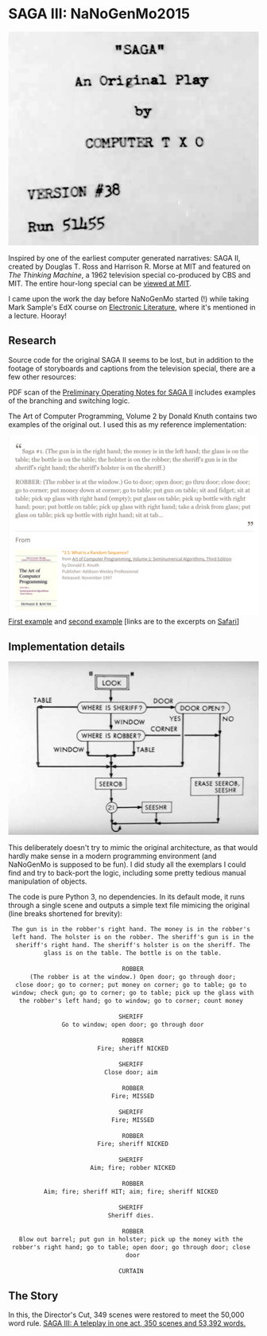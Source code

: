 SAGA III: NaNoGenMo2015
=======================

![Page](images/saga-title.png)

Inspired by one of the earliest computer generated narratives: SAGA II, created by
Douglas T. Ross and Harrison R. Morse at MIT and featured on _The Thinking Machine_,
a 1962 television special co-produced by CBS and MIT. The entire hour-long
special can be <a href="http://video.mit.edu/watch/the-thinking-machine-1961-mit-centennial-film-6712/">viewed at MIT</a>.

I came upon the work the day before NaNoGenMo started (!) while taking Mark Sample's EdX course on <a href="https://www.edx.org/course/electronic-literature-davidsonx-d004x">Electronic Literature</a>, where it's mentioned in a lecture. Hooray!

Research
--------------

Source code for the original SAGA II seems to be lost, but in addition to the
footage of storyboards and captions from the television special, there are a few
other resources:

PDF scan of the <a href="http://bitsavers.trailing-edge.com/pdf/mit/tx-0/memos/Morse_SAGAII_Oct60.pdf">Preliminary Operating Notes for SAGA II</a>
includes examples of the branching and switching logic.

The Art of Computer Programming, Volume 2 by Donald Knuth contains two examples of
the original out. I used this as my reference implementation:

![Page](images/knuth-quote.png)
<a href="https://www.safaribooksonline.com/a/art-of-computer/514751/">First example</a> and <a href="https://www.safaribooksonline.com/a/art-of-computer/514752/">second example</a> [links are to the excerpts on <a href="https://www.safaribooksonline.com/">Safari</a>]

Implementation details
----------------

![Page](images/look-detail.png)

This deliberately doesn't try to mimic the original architecture, as that
would hardly make sense in a modern programming environment (and NaNoGenMo
is supposed to be fun). I did study all the exemplars I could find and
try to back-port the logic, including some pretty tedious manual
manipulation of objects.

The code is pure Python 3, no dependencies. In its default mode, it runs
through a single scene and outputs a simple text file mimicing the original
(line breaks shortened for brevity):

```
 The gun is in the robber's right hand. The money is in the robber's
 left hand. The holster is on the robber. The sheriff's gun is in the
  sheriff's right hand. The sheriff's holster is on the sheriff. The
          glass is on the table. The bottle is on the table.

                                ROBBER
      (The robber is at the window.) Open door; go through door;
  close door; go to corner; put money on corner; go to table; go to
 window; check gun; go to corner; go to table; pick up the glass with
   the robber's left hand; go to window; go to corner; count money

                               SHERIFF
               Go to window; open door; go through door

                                ROBBER
                         Fire; sheriff NICKED

                               SHERIFF
                           Close door; aim

                                ROBBER
                             Fire; MISSED

                               SHERIFF
                             Fire; MISSED

                                ROBBER
                         Fire; sheriff NICKED

                               SHERIFF
                       Aim; fire; robber NICKED

                                ROBBER
          Aim; fire; sheriff HIT; aim; fire; sheriff NICKED

                               SHERIFF
                            Sheriff dies.

                                ROBBER
   Blow out barrel; put gun in holster; pick up the money with the
 robber's right hand; go to table; open door; go through door; close
                                 door

                               CURTAIN
```

The Story
---------

In this, the Director's Cut, 349 scenes were restored to meet the 50,000 word rule. <a href="https://github.com/lizadaly/nanogenmo2014/raw/master/sage-3.txt">SAGA III: A teleplay in one act, 350 scenes and 53,392 words.</a>
